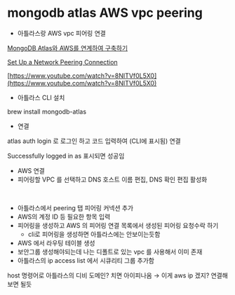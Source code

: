 # mongodb atlas AWS vpc peering

* 아틀라스랑 AWS vpc 피어링 연결

[MongoDB Atlas와 AWS를 연계하여 구축하기](https://mystria.github.io/archivers/Config-MongoDB-Atlas-with-AWS)

[Set Up a Network Peering Connection](https://www.mongodb.com/docs/atlas/security-vpc-peering/)

[https://www.youtube.com/watch?v=8NITVf0L5X0](https://www.youtube.com/watch?v=8NITVf0L5X0)

* 아틀라스 CLI 설치

brew install mongodb-atlas

* 연결

atlas auth login 로 로그인 하고 코드 입력하여 (CLI에 표시됨) 연결

Successfully logged in as 표시되면 성공임

* AWS 연결
* 피어링할 VPC 를 선택하고 DNS 호스트 이름 편집, DNS 확인 편집 활성화

<figure><img src="../../.gitbook/assets/스크린샷 2022-10-21 오전 10.25.55.png" alt="" width="244"><figcaption></figcaption></figure>

* 아틀라스에서 peering 탭 피어링 커넥션 추가
* AWS의 계정 ID 등 필요한 항목 입력
* 피어링을 생성하고 AWS 의 피어링 연결 목록에서 생성된 피어링 요청수락 하기
  * cli로 피어링을 생성하면 아틀라스에는 안보이는듯함
* AWS 에서 라우팅 테이블 생성
* 보안그룹 생성해야되는데 나는 디폴트로 있는 vpc 를 사용해서 이미 존재
* 아틀라스의 ip access list 에서 시큐리티 그룹 추가함

host 명령어로 아틀라스의 디비 도메인? 치면 아이피나옴 → 이게 aws ip 겠지? 연결해보면 될듯
